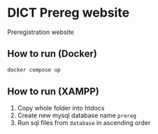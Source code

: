 # DICT Prereg website

Preregistration website

## How to run (Docker)

```sh
docker compose up
```

## How to run (XAMPP)

1. Copy whole folder into htdocs
2. Create new mysql database name `prereg`
3. Run sql files from `database` in ascending order
